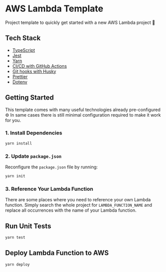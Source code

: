 # AWS Lambda Template

Project template to quickly get started with a new AWS Lambda project 🚀

## Tech Stack

- [TypeScript]()
- [Jest]()
- [Yarn]()
- [CI/CD with GitHub Actions]()
- [Git hooks with Husky]()
- [Prettier]()
- [Dotenv]()

## Getting Started

This template comes with many useful technologies already pre-configured ⚙️
In same cases there is still minimal configuration required to make it work for you.

### 1. Install Dependencies

```sh
yarn install
```

### 2. Update `package.json`

Reconfigure the `package.json` file by running:

```sh
yarn init
```

### 3. Reference Your Lambda Function

There are some places where you need to reference your own Lambda function.
Simply search the whole project for `LAMBDA_FUNCTION_NAME` and replace all occurrences with the name of your Lambda function.

## Run Unit Tests

```sh
yarn test
```

## Deploy Lambda Function to AWS

```sh
yarn deploy
```